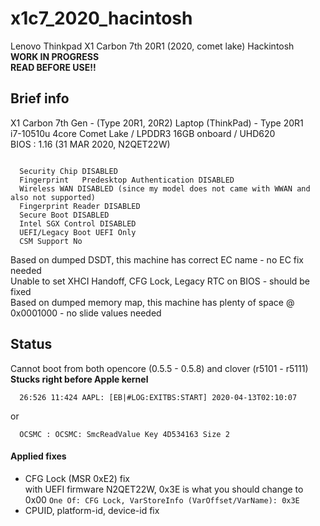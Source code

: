 # x1c7_2020_hacintosh
Lenovo Thinkpad X1 Carbon 7th 20R1 (2020, comet lake) Hackintosh</br>
**WORK IN PROGRESS**</br>
**READ BEFORE USE!!**

## Brief info
X1 Carbon 7th Gen - (Type 20R1, 20R2) Laptop (ThinkPad) - Type 20R1 </br>
i7-10510u 4core Comet Lake / LPDDR3 16GB onboard / UHD620 </br>
BIOS : 1.16 (31 MAR 2020, N2QET22W)

<pre><code>
  Security Chip DISABLED
  Fingerprint 	Predesktop Authentication DISABLED
  Wireless WAN DISABLED (since my model does not came with WWAN and also not supported)
  Fingerprint Reader DISABLED
  Secure Boot DISABLED
  Intel SGX Control DISABLED
  UEFI/Legacy Boot UEFI Only
  CSM Support No
</code></pre>

Based on dumped DSDT, this machine has correct EC name - no EC fix needed</br>
Unable to set XHCI Handoff, CFG Lock, Legacy RTC on BIOS - should be fixed</br>
Based on dumped memory map, this machine has plenty of space @ 0x0001000 - no slide values needed

## Status
Cannot boot from both opencore (0.5.5 - 0.5.8) and clover (r5101 - r5111)</br>
**Stucks right before Apple kernel**

```
  26:526 11:424 AAPL: [EB|#LOG:EXITBS:START] 2020-04-13T02:10:07
```
or
```
  OCSMC : OCSMC: SmcReadValue Key 4D534163 Size 2
```

#### Applied fixes

- CFG Lock (MSR 0xE2) fix <br>
with UEFI firmware N2QET22W, 0x3E is what you should change to 0x00
```One Of: CFG Lock, VarStoreInfo (VarOffset/VarName): 0x3E```
- CPUID, platform-id, device-id fix<br>

